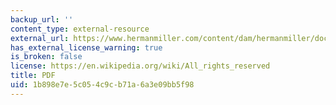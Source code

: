 ```yaml
---
backup_url: ''
content_type: external-resource
external_url: https://www.hermanmiller.com/content/dam/hermanmiller/documents/investors/HMI_2005_MESSAGE_BRIAN_WALKER.pdf
has_external_license_warning: true
is_broken: false
license: https://en.wikipedia.org/wiki/All_rights_reserved
title: PDF
uid: 1b898e7e-5c05-4c9c-b71a-6a3e09bb5f98
---
```

